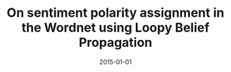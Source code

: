 ---
# Documentation: https://wowchemy.com/docs/managing-content/

title: On sentiment polarity assignment in the Wordnet using Loopy Belief Propagation
subtitle: ''
summary: ''
authors:
- Marcin Kulisiewicz
- kajdanowicz
- kazienko
- piasecki
tags: []
categories: []
date: '2015-01-01'
lastmod: 2022-10-07T05:03:12Z
featured: false
draft: false

# Featured image
# To use, add an image named `featured.jpg/png` to your page's folder.
# Focal points: Smart, Center, TopLeft, Top, TopRight, Left, Right, BottomLeft, Bottom, BottomRight.
image:
  caption: ''
  focal_point: ''
  preview_only: false

# Projects (optional).
#   Associate this post with one or more of your projects.
#   Simply enter your project's folder or file name without extension.
#   E.g. `projects = ["internal-project"]` references `content/project/deep-learning/index.md`.
#   Otherwise, set `projects = []`.
projects: []
publishDate: '2022-10-07T05:03:11.520999Z'
publication_types:
- '1'
abstract: ''
publication: '*Hybrid artificial intelligent systems : 10th International Conference,
  HAIS 2015, Bilbao, Spain, June 22-24, 2015 : proceedings*'
doi: 10.1007/978-3-319-19644-2_38
---